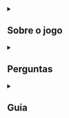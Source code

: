 <details> 
<summary><h2>Sobre o jogo</h2></summary>

# O que é FEV13?
é um jogo clicker tipo [Cookie Clicker](https://store.steampowered.com/app/1454400/Cookie_Clicker/), só que mais engraçado ou nao tambem, o jogo tem haver com esperma e dinheiro.

# História
vc é um homem que estava pobre..... MAS TEVE UMA IDEIA por que nao vender o meu esperma? e dai ele criou uma fabrica de esperma com o nome de ......... FARM DE ESPERMA ZÉ VESPA, e agora e adiante vc tem que vender esperma....

# Origem
é um jogo criado em cima de outro jogo que um amigo meu fez chamado Matty, ele fez um jogo usando o ChatGPT, e fiz um jogo baseado no jogo que ele fez usando o ChatGPT.

# Requirimentos
1. um Navegador de sua preferencia.
2. Monitor de 1980x1080 (vc pode até jogar com outra resoluçao, mas o jogo vai ficar bugado).

</details> 

<details> 
<summary><h2>Perguntas</h2></summary>

### O que é FEV13?
vc leu a categoria "Sobre o jogo"?

### é pago?
nao

### Vc vai terminar o jogo?
sla

### O jogo tem save?
nao

</details>

<details> 
<summary><h2>Guia</h2></summary>

# Como ganhar esperma?
Apertando o botao "Tirar Leite"

# Como ganhar dinheiro?
Apertando o botao "Vender Esperma"

# Items
- Boi: O boi az vc ganhar esperma sem clicar
- Homem: Faz vc ganhar mais esperma por click (Isso se aplica ao Boi tambem)
- Comercial: Faz vc vender mais rapido os espermas (Isso se aplica ao Amigo tambem)
- Amigo: Ele compra o seu esperma sem clicar para vender
- Final: Vc vai para a tela final, que tem o Seu Nível e seu Rank

=======
<details> 
<summary><h2>Sobre o jogo</h2></summary>

# O que é FEV13?
é um jogo clicker tipo [Cookie Clicker](https://store.steampowered.com/app/1454400/Cookie_Clicker/), só que mais engraçado ou nao tambem, o jogo tem haver com esperma e dinheiro.

# História
vc é um homem que estava pobre..... MAS TEVE UMA IDEIA por que nao vender o meu esperma? e dai ele criou uma fabrica de esperma com o nome de ......... FARM DE ESPERMA ZÉ VESPA, e agora e adiante vc tem que vender esperma....

# Origem
é um jogo criado em cima de outro jogo que um amigo meu fez chamado Matty, ele fez um jogo usando o ChatGPT, e fiz um jogo baseado no jogo que ele fez usando o ChatGPT.

# Requirimentos
1. um Navegador de sua preferencia.
2. Monitor de 1980x1080 (vc pode até jogar com outra resoluçao, mas o jogo vai ficar bugado).

</details> 

<details> 
<summary><h2>Perguntas</h2></summary>

### O que é FEV13?
vc leu a categoria "Sobre o jogo"?

### é pago?
nao

### Vc vai terminar o jogo?
sla

### O jogo tem save?
nao

</details>

<details> 
<summary><h2>Guia</h2></summary>

# Como ganhar esperma?
Apertando o botao "Tirar Leite"

# Como ganhar dinheiro?
Apertando o botao "Vender Esperma"

# Items
- Boi: O boi az vc ganhar esperma sem clicar
- Homem: Faz vc ganhar mais esperma por click (Isso se aplica ao Boi tambem)
- Comercial: Faz vc vender mais rapido os espermas (Isso se aplica ao Amigo tambem)
- Amigo: Ele compra o seu esperma sem clicar para vender
- Final: Vc vai para a tela final, que tem o Seu Nível e seu Rank

>>>>>>> 93245b9b7a62ff903cf69518a6868d3a487c6c62
</details>